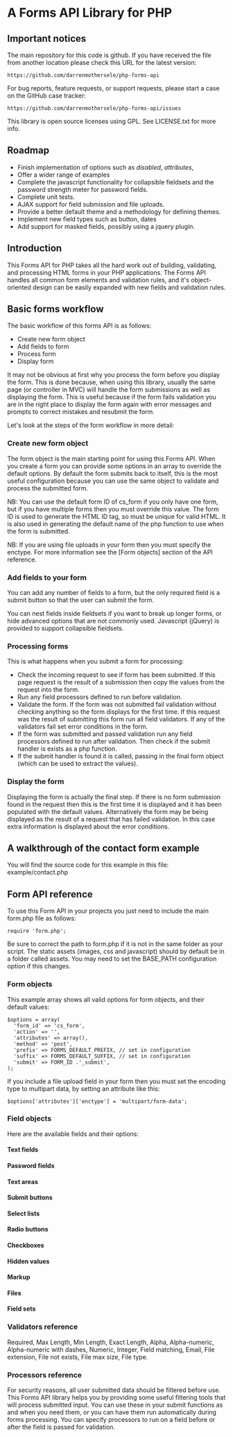 # A Forms API Library for PHP 

## Important notices

The main repository for this code is github. If you have received the file 
from another location please check this URL for the latest version:

    https://github.com/darrenmothersele/php-forms-api

For bug reports, feature requests, or support requests, please start a case
on the GitHub case tracker:

    https://github.com/darrenmothersele/php-forms-api/issues

This library is open source licenses using GPL. See LICENSE.txt for more info.


## Roadmap

 * Finish implementation of options such as _disabled_, _attributes_, 
 * Offer a wider range of examples
 * Complete the javascript functionality for collapsible fieldsets and the
   password strength meter for password fields.
 * Complete unit tests.
 * AJAX support for field submission and file uploads.
 * Provide a better default theme and a methodology for defining themes.
 * Implement new field types such as button, dates
 * Add support for masked fields, possibly using a jquery plugin.

## Introduction 

This Forms API for PHP takes all the hard work out of building, validating, and
processing HTML forms in your PHP applications. The Forms API handles all 
common form elements and validation rules, and it's object-oriented design 
can be easily expanded with new fields and validation rules.

## Basic forms workflow

The basic workflow of this forms API is as follows:

 * Create new form object
 * Add fields to form
 * Process form
 * Display form
 
It may not be obvious at first why you process the form before you display the 
form. This is done because, when using this library, usually the same page 
(or controller in MVC) will handle the form submissions as well as displaying 
the form. This is useful because if the form fails validation you are in the
right place to display the form again with error messages and prompts to 
correct mistakes and resubmit the form.

Let's look at the steps of the form workflow in more detail:

### Create new form object

The form object is the main starting point for using this Forms API. When you 
create a form you can provide some options in an array to override the default
options. By default the form submits back to itself, this is the most useful
configuration because you can use the same object to validate and process the
submitted form.

NB: You can use the default form ID of cs_form if you only have one form, but 
if you have multiple forms then you must override this value. The form ID is 
used to generate the HTML ID tag, so must be unique for valid HTML. It is also 
used in generating the default name of the php function to use when the form is 
submitted.  

NB: If you are using file uploads in your form then you must specify the 
enctype. For more information see the [Form objects] section of the API 
reference.

### Add fields to your form

You can add any number of fields to a form, but the only required field is a 
submit button so that the user can submit the form. 

You can nest fields inside fieldsets if you want to break up longer forms, or 
hide advanced options that are not commonly used. Javascript (jQuery) is 
provided to support collapsible fieldsets.

### Processing forms

This is what happens when you submit a form for processing:

 * Check the incoming request to see if form has been submitted. If this page
   request is the result of a submission then copy the values from the request
   into the form.
 * Run any field processors defined to run before validation.
 * Validate the form. If the form was not submitted fail validation without 
   checking anything so the form displays for the first time. If this request
   was the result of submitting this form run all field validators. If any of
   the validators fail set error conditions in the form.
 * If the form was submitted and passed validation run any field processors
   defined to run after validation. Then check if the submit handler is exists
   as a php function. 
 * If the submit handler is found it is called, passing in 
   the final form object (which can be used to extract the values).

### Display the form

Displaying the form is actually the final step. If there is no form submission
found in the request then this is the first time it is displayed and it has 
been populated with the default values. Alternatively the form may be being 
displayed as the result of a request that has failed validation. In this case
extra information is displayed about the error conditions.


## A walkthrough of the contact form example 

You will find the source code for this example in this file: example/contact.php



## Form API reference

To use this Form API in your projects you just need to include the main
form.php file as follows:

    require 'form.php';

Be sure to correct the path to form.php if it is not in the same folder as 
your script. The static assets (images, css and javascript) should by default 
be in a folder called assets. You may need to set the BASE_PATH configuration
option if this changes.

### Form objects 

This example array shows all valid options for form objects, and their 
default values:

    $options = array(
      'form_id' => 'cs_form',
      'action' => '',
      'attributes' => array(),
      'method' => 'post',
      'prefix' => FORMS_DEFAULT_PREFIX, // set in configuration
      'suffix' => FORMS_DEFAULT_SUFFIX, // set in configuration
      'submit' => FORM_ID .'_submit', 
    );

If you include a file upload field in your form then you must set the encoding
type to multipart data, by setting an attribute like this:

    $options['attributes']['enctype'] = 'multipart/form-data';

### Field objects

Here are the available fields and their options:

#### Text fields

#### Password fields

#### Text areas

#### Submit buttons

#### Select lists

#### Radio buttons

#### Checkboxes

#### Hidden values

#### Markup

#### Files

#### Field sets

### Validators reference

Required, Max Length, Min Length, Exact Length, Alpha, Alpha-numeric,
Alpha-numeric with dashes, Numeric, Integer, Field matching, Email,
File extension, File not exists, File max size, File type.

### Processors reference

For security reasons, all user submitted data should be filtered before use.
This Forms API library helps you by providing some useful filtering tools that
will process submitted input. You can use these in your submit functions as and
when you need them, or you can have them run automatically during forms
processing. You can specify processors to run on a field before or after the
field is passed for validation.  

















